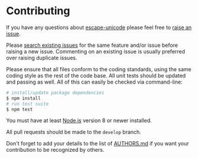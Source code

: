 # Contributing

If you have any questions about [escape-unicode](https://github.com/neocotic/escape-unicode) please feel free to
[raise an issue](https://github.com/neocotic/escape-unicode/issues/new).

Please [search existing issues](https://github.com/neocotic/escape-unicode/issues) for the same feature and/or issue
before raising a new issue. Commenting on an existing issue is usually preferred over raising duplicate issues.

Please ensure that all files conform to the coding standards, using the same coding style as the rest of the code base.
All unit tests should be updated and passing as well. All of this can easily be checked via command-line:

``` bash
# install/update package dependencies
$ npm install
# run test suite
$ npm test
```

You must have at least [Node.js](https://nodejs.org) version 8 or newer installed.

All pull requests should be made to the `develop` branch.

Don't forget to add your details to the list of
[AUTHORS.md](https://github.com/neocotic/escape-unicode/blob/master/AUTHORS.md) if you want your contribution to be
recognized by others.
